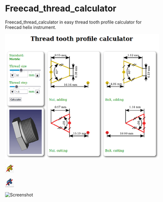 # Freecad_thread_calculator
Freecad_thread_calculator in easy thread tooth profile calculator for Freecad helix instrument.

![Screenshot](/img/th_calc.png)

![Screenshot](/img/helix_plus.png)

![Screenshot](/img/helix_minus.png)

![Screenshot](/img/th_gaika.png)

